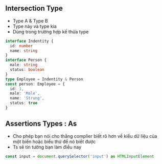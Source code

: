 ## Intersection Type

- Type A & Type B
- Type này và type kia
- Dùng trong trường hợp kế thừa type

```ts
interface Indentity {
  id: number
  name: string
}
interface Person {
  male: string
  status: boolean
}
type Employee = Indentity & Person
const person: Employee = {
  id: 1,
  male: 'Male',
  name: 'Strung',
  status: true
}
```

## Assertions Types : As

- Cho phép bạn nói cho thằng complier biết rõ hơn về kiểu dữ liệu của một biến hoặc biểu thứ để nó biết được
- Ts sẽ tin tưởng bạn làm điều nay

```ts
const input = document.querySelector('input') as HTMLInputElement
```
